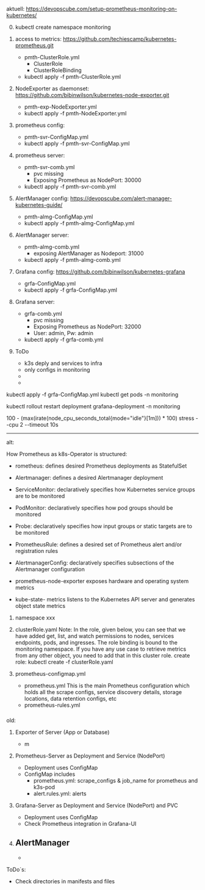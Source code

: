 aktuell:
https://devopscube.com/setup-prometheus-monitoring-on-kubernetes/

0. kubectl create namespace monitoring

1. access to metrics: https://github.com/techiescamp/kubernetes-prometheus.git
    - pmth-ClusterRole.yml
        - ClusterRole
        - ClusterRoleBinding
    - kubectl apply -f pmth-ClusterRole.yml

2.  NodeExporter as daemonset: https://github.com/bibinwilson/kubernetes-node-exporter.git
    - pmth-exp-NodeExporter.yml
    - kubectl apply  -f pmth-NodeExporter.yml 

3. prometheus config:
    - pmth-svr-ConfigMap.yml
    - kubectl apply -f pmth-svr-ConfigMap.yml

4. prometheus server:
    - pmth-svr-comb.yml
        - pvc missing
        - Exposing Prometheus as NodePort: 30000
    - kubectl apply  -f pmth-svr-comb.yml

5. AlertManager config: https://devopscube.com/alert-manager-kubernetes-guide/
    - pmth-almg-ConfigMap.yml
    - kubectl apply  -f pmth-almg-ConfigMap.yml

6. AlertManager server:
    - pmth-almg-comb.yml
        - exposing AlertManager as Nodeport: 31000
    - kubectl apply  -f pmth-almg-comb.yml

7. Grafana config: https://github.com/bibinwilson/kubernetes-grafana
    - grfa-ConfigMap.yml
    - kubectl apply  -f grfa-ConfigMap.yml

8. Grafana server:
    - grfa-comb.yml
        - pvc missing
        - Exposing Prometheus as NodePort: 32000
        - User: admin, Pw: admin
    - kubectl apply  -f grfa-comb.yml


99. ToDo
    - k3s deply and services to infra
    - only configs in monitoring
    - 
    - 

kubectl apply -f grfa-ConfigMap.yml
kubectl get pods -n monitoring

kubectl rollout restart deployment grafana-deployment -n monitoring

100 - (max(irate(node_cpu_seconds_total{mode="idle"}[1m])) * 100)
stress --cpu 2 --timeout 10s




---------------------
alt:


How Prometheus as k8s-Operator is structured:

- rometheus: defines desired Prometheus deployments as StatefulSet
- Alertmanager: defines a desired Alertmanager deployment
- ServiceMonitor: declaratively specifies how Kubernetes service groups are to be monitored
- PodMonitor: declaratively specifies how pod groups should be monitored
- Probe: declaratively specifies how input groups or static targets are to be monitored
- PrometheusRule: defines a desired set of Prometheus alert and/or registration rules
- AlertmanagerConfig: declaratively specifies subsections of the Alertmanager configuration

- prometheus-node-exporter exposes hardware and operating system metrics
- kube-state- metrics listens to the Kubernetes API server and generates object state metrics



1. namespace xxx
2. clusterRole.yaml
    Note: In the role, given below, you can see that we have added get, list, and watch permissions to nodes, services endpoints, pods, and ingresses. The role binding is bound to the monitoring namespace. If you have any use case to retrieve metrics from any other object, you need to add that in this cluster role.
    create role:
    kubectl create -f clusterRole.yaml 

3. prometheus-configmap.yml
    - prometheus.yml
        This is the main Prometheus configuration which holds all the scrape configs, service discovery details, storage locations, data retention configs, etc
    - prometheus-rules.yml

###

old:
1. Exporter of Server (App or Database)
    - m

2. Prometheus-Server as Deployment and Service (NodePort)
    - Deployment uses ConfigMap
    - ConfigMap includes 
        - prometheus.yml: scrape_configs & job_name for prometheus and k3s-pod
        - alert.rules.yml: alerts

3. Grafana-Server as Deployment and Service (NodePort) and PVC
    - Deployment uses ConfigMap
    - Check Prometheus integration in Grafana-UI

4. AlertManager
    - 
    - 



ToDo´s:
- Check directories in manifests and files







#